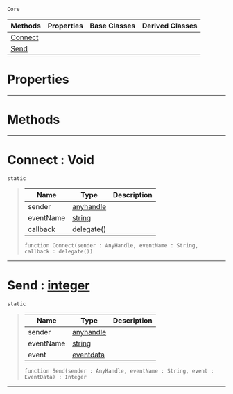  `Core`

|Methods|Properties|Base Classes|Derived Classes|
|---|---|---|---|
|[ Connect](https://plasmaengine.github.io/PlasmaDocs/Plasma1/C++/code_reference/lightning_base_types/events.md#connect-void)| | | |
|[ Send](https://plasmaengine.github.io/PlasmaDocs/Plasma1/C++/code_reference/lightning_base_types/events.md#send-plasma-engine-documen)| | | |


 #  Properties


---  
 #  Methods


---  
 #  Connect : Void

 `static`

> 
> |Name|Type|Description|
> |---|---|---|
> |sender|[anyhandle](https://plasmaengine.github.io/PlasmaDocs/Plasma1/C++/code_reference/lightning_base_types/anyhandle.md)| |
> |eventName|[string](https://plasmaengine.github.io/PlasmaDocs/Plasma1/C++/code_reference/lightning_base_types/string.md)| |
> |callback|delegate()| |
> ``` lang=cpp, name=Lightning
> function Connect(sender : AnyHandle, eventName : String, callback : delegate())
> ``` 


---  
 #  Send : [integer](https://plasmaengine.github.io/PlasmaDocs/Plasma1/C++/code_reference/lightning_base_types/integer.md)

 `static`

> 
> |Name|Type|Description|
> |---|---|---|
> |sender|[anyhandle](https://plasmaengine.github.io/PlasmaDocs/Plasma1/C++/code_reference/lightning_base_types/anyhandle.md)| |
> |eventName|[string](https://plasmaengine.github.io/PlasmaDocs/Plasma1/C++/code_reference/lightning_base_types/string.md)| |
> |event|[eventdata](https://plasmaengine.github.io/PlasmaDocs/Plasma1/C++/code_reference/lightning_base_types/eventdata.md)| |
> ``` lang=cpp, name=Lightning
> function Send(sender : AnyHandle, eventName : String, event : EventData) : Integer
> ``` 


---  
 

 